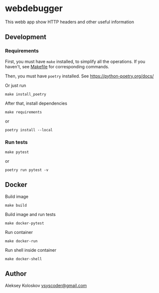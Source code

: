 # webdebugger

This webb app show HTTP headers and other useful information


## Development

### Requirements

First, you must have `make` installed, to simplify all the operations.
If you haven't, see [Makefile](Makefile) for corresponding commands.

Then, you must have `poetry` installed. See https://python-poetry.org/docs/

Or just run 
```shell
make install_poetry
```

After that, install dependencies
```shell
make requirements
```
or
```shell
poetry install --local
```

### Run tests

```shell
make pytest
```
or
```shell
poetry run pytest -v
```

## Docker

Build image
```shell
make build
```

Build image and run tests
```shell
make docker-pytest
```

Run container
```shell
make docker-run
```

Run shell inside container
```shell
make docker-shell
```

## Author

Aleksey Koloskov <vsyscoder@gmail.com>
